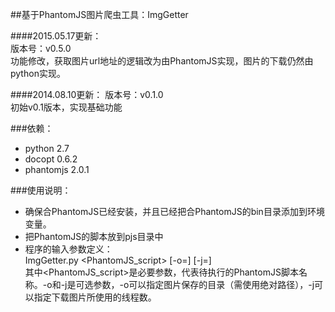 ##基于PhantomJS图片爬虫工具：ImgGetter   
   
####2015.05.17更新：    
版本号：v0.5.0   
功能修改，获取图片url地址的逻辑改为由PhantomJS实现，图片的下载仍然由python实现。   
   
####2014.08.10更新：
版本号：v0.1.0   
初始v0.1版本，实现基础功能   
   
###依赖：   
* python      2.7   
* docopt      0.6.2   
* phantomjs   2.0.1   
     
###使用说明：   

* 确保合PhantomJS已经安装，并且已经把合PhantomJS的bin目录添加到环境变量。   
* 把PhantomJS的脚本放到pjs目录中   
* 程序的输入参数定义：    
      ImgGetter.py <PhantomJS_script> [-o=<output path>] [-j=<number of threads>]    
   其中<PhantomJS_script>是必要参数，代表待执行的PhantomJS脚本名称。-o和-j是可选参数，-o可以指定图片保存的目录（需使用绝对路径），-j可以指定下载图片所使用的线程数。   
   
